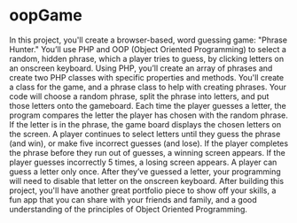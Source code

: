 # oopGame
In this project, you'll create a browser-based, word guessing game: "Phrase Hunter." You’ll use PHP and OOP (Object Oriented Programming) to select a random, hidden phrase, which a player tries to guess, by clicking letters on an onscreen keyboard.  Using PHP, you’ll create an array of phrases and create two PHP classes with specific properties and methods. You'll create a class for the game, and a phrase class to help with creating phrases.  Your code will choose a random phrase, split the phrase into letters, and put those letters onto the gameboard.  Each time the player guesses a letter, the program compares the letter the player has chosen with the random phrase. If the letter is in the phrase, the game board displays the chosen letters on the screen.  A player continues to select letters until they guess the phrase (and win), or make five incorrect guesses (and lose).  If the player completes the phrase before they run out of guesses, a winning screen appears. If the player guesses incorrectly 5 times, a losing screen appears.  A player can guess a letter only once. After they’ve guessed a letter, your programming will need to disable that letter on the onscreen keyboard.  After building this project, you'll have another great portfolio piece to show off your skills, a fun app that you can share with your friends and family, and a good understanding of the principles of Object Oriented Programming.
